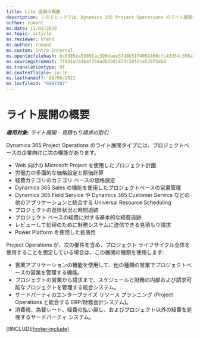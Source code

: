 ```yaml
---
title: Lite 展開の概要
description: このトピックでは、Dynamics 365 Project Operations のライト展開について情報を提供します。
author: rumant
ms.date: 11/02/2020
ms.topic: article
ms.reviewer: kfend
ms.author: rumant
ms.custom: intro-internal
ms.openlocfilehash: bc6385ea53091ac396daee37d8b5174092406cfc42d34c356a112f665cd63456
ms.sourcegitcommit: 7f8d1e7a16af769adb43d1877c28fdce53975db8
ms.translationtype: HT
ms.contentlocale: ja-JP
ms.lasthandoff: 08/06/2021
ms.locfileid: "6997387"
---
```

# <a name="lite-deployment-overview"></a>ライト展開の概要

_**適用対象:** ライト展開 - 見積もり請求の取引_

Dynamics 365 Project Operations のライト展開タイプには、プロジェクトベースの企業向けに次の機能があります。

- Web 向けの Microsoft Project を使用したプロジェクト計画
- 労働力の多面的な価格設定と原価計算
- 経費カテゴリのカテゴリ ベースの価格設定
- Dynamics 365 Sales の機能を使用したプロジェクトベースの営業管理
- Dynamics 365 Field Service や Dynamics 365 Customer Service などの他のアプリケーションと統合する Universal Resource Scheduling
- プロジェクトの進捗状況と時間追跡
- プロジェクト ベースの経費に対する基本的な経費追跡
- レビューして処理のために財務システムに送信できる見積もり請求
- Power Platform を使用した拡張性

Project Operations が、次の要件を含め、プロジェクト ライフサイクル全体を使用することを想定している場合は、この展開の種類を使用します:

- 営業アプリケーションの機能を使用して、他の種類の営業でプロジェクトベースの営業を管理する機能。
- プロジェクトの営業から請求まで、スケジュールと財務の内部および請求可能なプロジェクトを管理する統合システム。
- サードパーティのエンタープライズ リソース プランニング (Project Operations と統合する ERP/財務会計システム)。
- 消費税、為替レート、経費の払い戻し、およびプロジェクト以外の経費を処理するサードパーティ システム。


[!INCLUDE[footer-include](../includes/footer-banner.md)]